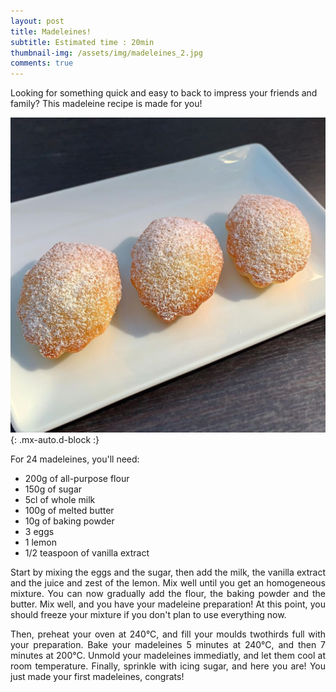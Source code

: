 ```yaml
---
layout: post
title: Madeleines!
subtitle: Estimated time : 20min
thumbnail-img: /assets/img/madeleines_2.jpg
comments: true
---
```


Looking for something quick and easy to back to impress your friends and family? This madeleine recipe is made for you!

![Madeleines](/assets/img/madeleines_2.jpg){: .mx-auto.d-block :}

For 24 madeleines, you'll need:

- 200g of all-purpose flour
- 150g of sugar
- 5cl of whole milk
- 100g of melted butter
- 10g of baking powder
- 3 eggs
- 1 lemon
- 1/2 teaspoon of vanilla extract

<div style="text-align: justify">
<p> Start by mixing the eggs and the sugar, then add the milk, the vanilla extract and the juice and zest of the lemon. Mix well until you get an homogeneous mixture. You can now gradually add the flour, the baking powder and the butter. Mix well, and you have your madeleine preparation! At this point, you should freeze your mixture if you don't plan to use everything now. </p>
<p> Then, preheat your oven at 240°C, and fill your moulds twothirds full with your preparation. Bake your madeleines 5 minutes at 240°C, and then 7 minutes at 200°C. Unmold your madeleines immediatly, and let them cool at room temperature. Finally, sprinkle with icing sugar, and here you are! You just made your first madeleines, congrats!</p>
</div>
